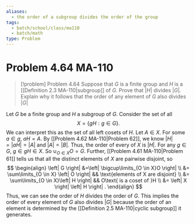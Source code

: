```yaml
---
aliases:
  - the order of a subgroup divides the order of the group
tags:
  - batch/school/class/ma110
  - batch/math
type: Problem
---
```

# Problem 4.64 MA-110

> [!problem] Problem 4.64
>     Suppose that $G$ is a finite group and $H$ is a [[Definition 2.3 MA-110|subgroup]] of $G$. Prove that $\left| H \right|$ divides $\left| G \right|$. Explain why it follows that the order of any element of $G$ also divides $\left| G \right|$

Let $G$ be a finite group and $H$ a subgroup of $G$. Consider the set of all
$$
X=\{ gH: g \in  G \}.
$$
We can interpret this as the set of all left cosets of $H$. Let $A \in X$. For some $a \in g$, $aH=A$. By [[Problem 4.62 MA-110|Problem 62]], we know $\left| H \right|=\left| aH \right|=\left| A \right|$ and $\left| A \right|=\left| B \right|$. Thus, the order of every of $X$ is $\left| H \right|$. For any $g \in G$, $g \in gH\in X$. So $\cup_{O \in X} O=G$. Further, [[Problem 4.61 MA-110|Problem 61]] tells us that all the distinct elements of $X$ are pairwise disjoint, so
$$
\begin{align}
\left| G \right| &=\left| \bigcup\limits_{O \in  X}O \right|  \\
&=  \sum\limits_{O \in  X} \left| O \right| && \text{elements of X are disjoint}  \\
&= \sum\limits_{O \in  X}\left| H \right| && O\text{ is a coset of }H \\
&= \left| X \right| \left| H \right| .
\end{align}
$$
Thus, we can see the order of $H$ divides the order of $G$. This implies the order of every element of $G$ also divides $\left| G \right|$ because the order of an element is determined by the [[Definition 2.5 MA-110|cyclic subgroup]] it generates.

